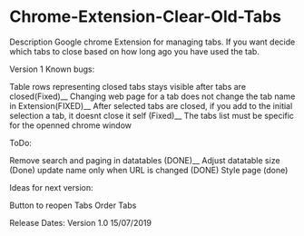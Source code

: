 # Chrome-Extension-Clear-Old-Tabs
Description
Google chrome Extension for managing tabs. If you want decide which tabs to close based on how long ago you have used the tab.

Version 1
Known bugs:

Table rows representing closed tabs stays visible after tabs are closed(Fixed)__
Changing web page for a tab does not change the tab name in Extension(FIXED)__
After selected tabs are closed, if you add to the initial selection a tab, it doesnt close it self (Fixed)__
The tabs list must be specific for the openned chrome window


ToDo:

Remove search and paging in datatables (DONE)__
Adjust datatable size (Done)
update name only when URL is changed (DONE)
Style page (done)



Ideas for next version:

Button to reopen Tabs
Order Tabs


Release Dates:
Version 1.0 15/07/2019

